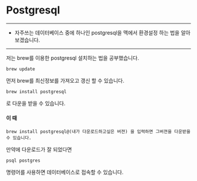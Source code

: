 # Postgresql 

----
- 자주쓰는 데이터베이스 중에 하나인 postgresql을 맥에서 환경설정 하는 법을 알아보겠습니다.
----

저는 brew를 이용한 postgresql 설치하는 법을 공부했습니다.

```
brew update
```
먼저 brew를 최신정보를 가져오고 갱신 할 수 있습니다.

```
brew install postgresql
```
로 다운을 받을 수 있습니다.

#### 이 때 

```
brew install postgresql@(내가 다운로드하고싶은 버젼) 을 입력하면 그버젼을 다운받을 수 있습니다.
```

만약에 다운로드가 잘 되었다면

```
psql postgres
```
명령어를 사용하면 데이터베이스로 접속할 수 있습니다.
